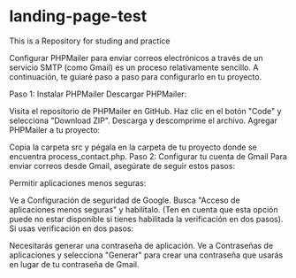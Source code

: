 # landing-page-test
This is a Repository for studing and practice

Configurar PHPMailer para enviar correos electrónicos a través de un servicio SMTP (como Gmail) es un proceso relativamente sencillo. A continuación, te guiaré paso a paso para configurarlo en tu proyecto.

Paso 1: Instalar PHPMailer
Descargar PHPMailer:

Visita el repositorio de PHPMailer en GitHub.
Haz clic en el botón "Code" y selecciona "Download ZIP". Descarga y descomprime el archivo.
Agregar PHPMailer a tu proyecto:

Copia la carpeta src y pégala en la carpeta de tu proyecto donde se encuentra process_contact.php.
Paso 2: Configurar tu cuenta de Gmail
Para enviar correos desde Gmail, asegúrate de seguir estos pasos:

Permitir aplicaciones menos seguras:

Ve a Configuración de seguridad de Google.
Busca "Acceso de aplicaciones menos seguras" y habilítalo. (Ten en cuenta que esta opción puede no estar disponible si tienes habilitada la verificación en dos pasos).
Si usas verificación en dos pasos:

Necesitarás generar una contraseña de aplicación.
Ve a Contraseñas de aplicaciones y selecciona "Generar" para crear una contraseña que usarás en lugar de tu contraseña de Gmail.